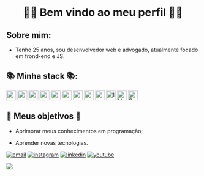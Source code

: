 <h1 align='center'><strong>🖖🏿 Bem vindo ao meu perfil 🖖🏿</strong></h1>

## Sobre mim:
 - Tenho 25 anos, sou desenvolvedor web e advogado, atualmente focado em frond-end e JS. 
 
## 📚 Minha stack 📚:
<p>

  <img height="25" margin-right="15" align="center" src="https://img.shields.io/badge/HTML5-E34F26?style=flat&logo=html5&logoColor=white" />
  <img height="25" align="center" src="https://img.shields.io/badge/CSS3-1572B6?style=flat&logo=css3&logoColor=white" />
  <img height="25" align="center" src="https://img.shields.io/badge/JavaScript-323330?style=flat&logo=javascript&logoColor=F7DF1E" />
  <img height="25" align="center" src="https://img.shields.io/badge/React-20232A?style=flat&logo=react&logoColor=61DAFB" />
  <img height="25" align="center" src="https://img.shields.io/badge/NextJS-20232A?style=flat&logo=react&logoColor=61DAFB" />
  <img height="25" align="center" src="https://img.shields.io/badge/Styled--Components-DB7093?style=flat&logo=styled-components&logoColor=white" />
  <img height="25" align="center" src="https://img.shields.io/badge/TypeScript-007ACC?style=flat&logo=typescript&logoColor=white" />
  <img height="25" align="center" src="https://img.shields.io/badge/Node.js-43853D?style=flat&logo=node.js&logoColor=white" />
  <img height="25" align="center" src="https://img.shields.io/badge/Bootstrap-563D7C?style=flat&logo=bootstrap&logoColor=white" />
    <img alt="Insomnia" height="25" align="center" src="https://img.shields.io/badge/-Insomnia-5849BE?style=flat&logo=insomnia&logoColor=white" />
  <img alt="Heroku" height="25" align="center" src="https://img.shields.io/badge/-Heroku-430098?style=flat&logo=heroku&logoColor=white" />
  <img alt="Prettier" height="25" align="center" src="https://img.shields.io/badge/-Prettier-F7B93E?style=flat&logo=prettier&logoColor=white" />

<!--   <img align="center" src="" />
  <img align="center" src="" /> -->
 </p>

## 📝 Meus objetivos 📝
 + Aprimorar meus conhecimentos em programação;
 + Aprender novas tecnologias.
   
   <div align="center">
<!--    <a href="https://darkwood.fr"><img src="https://img.icons8.com/fluent/96/000000/domain.png" alt="darkwood"/></a> -->
  <a href="mailto:carlosdoria953@gmail.com"><img src="https://img.icons8.com/color/96/000000/gmail.png" alt="email"/></a>
  <a href="https://www.instagram.com/carlosc.doria"><img src="https://img.icons8.com/color/96/000000/instagram-new.png" alt="instagram"/></a>
  <a href="https://www.linkedin.com/in/carlos-d%C3%B3ria-877122199/"><img src="https://img.icons8.com/color/96/000000/linkedin.png" alt="linkedin"/></a>
   <a href="https://www.youtube.com/channel/UC4uXNuL38Q2mbMtZ0Spm3Vg/videos"><img src="https://img.icons8.com/color/96/000000/youtube.png" alt="youtube"/></a>
<!--   <a href="https://twitter.com/matyo91"><img src="https://img.icons8.com/color/96/000000/twitter-squared.png" alt="twitter"/></a> -->
<!--   <a href="https://www.twitch.tv/matyo913"><img src="https://img.icons8.com/color/96/000000/twitch--v2.png" alt="twitch"/></a> -->
<!--   <a href="https://fr.pinterest.com/matyo91"><img src="https://img.icons8.com/color/96/000000/pinterest--v1.png" alt="pinterest"/></a> -->
<!--   <a href="https://soundcloud.com/matyo91"><img src="https://img.icons8.com/color/96/000000/soundcloud.png" alt="soundcloud"/></a> -->
<!--   <a href="https://soundcloud.com/djmatyo91"><img src="https://img.icons8.com/color/96/000000/soundcloud.png" alt="soundcloud"/></a> -->
<!--   <a href="https://medium.com/@matyo91"><img src="https://img.icons8.com/color/96/000000/medium-logo.png" alt="medium"/></a> -->
<!--   <a href="https://www.mixcloud.com/matyo91"><img src="https://img.icons8.com/windows/96/000000/mixcloud.png" alt="mixcloud"/></a> -->
<!--   <a href="https://keybase.io/matyo91"><img src="https://img.icons8.com/windows/96/000000/keybase2.png" alt="keybase"/></a> -->
<!--   <a href="https://steamcommunity.com/id/matyo91"><img src="https://img.icons8.com/fluent/96/000000/steam.png" alt="steam"/></a> -->
<!--   <a href="https://vk.com/matyo91"><img src="https://img.icons8.com/nolan/96/vk-circled.png" alt="vk"/></a> -->
<!--   <a href="https://open.spotify.com/user/matyo91"><img src="https://img.icons8.com/color/96/000000/spotify--v1.png" alt="spotify"/></a> -->
<!--   <a href="https://tripadvisor.com/members/matyo91"><img src="https://img.icons8.com/color/96/000000/tripadvisor.png" alt="tripadvisor"/></a> -->
<!--   <a href="https://www.bandcamp.com/matyo91"><img src="https://img.icons8.com/nolan/96/bandcamp-button.png" alt="bandcamp"/></a> -->
<!--   <a href="https://stackoverflow.com/users/4027349/mathieu-ledru"><img src="https://img.icons8.com/color/96/000000/stackoverflow.png" alt="stackoverflow"/></a> -->
<!--   <a href="https://connect.symfony.com/profile/matyo91"><img src="https://img.icons8.com/color/96/000000/symfony.png" alt="symfony"/></a> -->
<!--   <a href="https://hub.docker.com/u/matyo91"><img src="https://img.icons8.com/color/96/000000/docker.png" alt="docker"/></a> -->
<!--   <a href="mailto:Matyo#2285"><img src="https://img.icons8.com/color/96/000000/battle-net.png" alt="battle.net"/></a> -->
<!--   <a href="mailto:matyo91#0417"><img src="https://img.icons8.com/color/96/000000/discord-logo.png" alt="discord"/></a> -->
</div>

<a href="https://github.com/anuraghazra/github-readme-stats">
  <img align="center" src="https://github-readme-stats.vercel.app/api/top-langs/?username=carlosdoria&langs_count=8" />
</a>
   
<!--
**carlosdoria/carlosdoria** is a ✨ _special_ ✨ repository because its `README.md` (this file) appears on your GitHub profile.

Here are some ideas to get you started:

 Me chamo Carlos e sou desenvolvedor junior, focando em front-end 

- 🔭 I’m currently working on ...
- 🌱 I’m currently learning ...
- 👯 I’m looking to collaborate on ...
- 🤔 I’m looking for help with ...
- 💬 Ask me about ...
- 📫 How to reach me: ...
- 😄 Pronouns: ...
- ⚡ Fun fact: ...
-->
